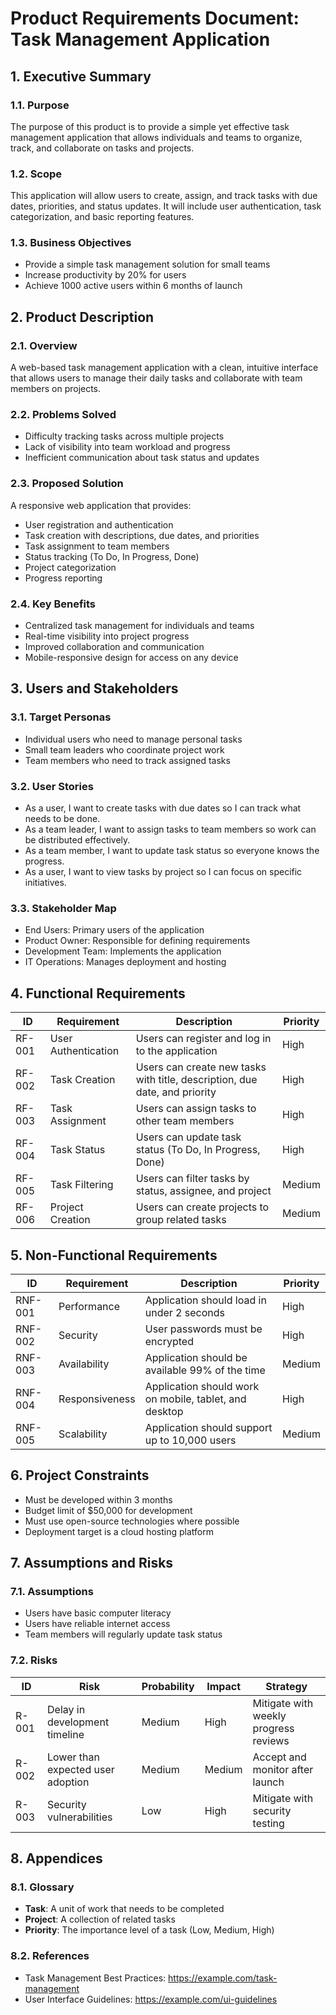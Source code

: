 # Product Requirements Document: Task Management Application

## 1. Executive Summary

### 1.1. Purpose
The purpose of this product is to provide a simple yet effective task management application that allows individuals and teams to organize, track, and collaborate on tasks and projects.

### 1.2. Scope
This application will allow users to create, assign, and track tasks with due dates, priorities, and status updates. It will include user authentication, task categorization, and basic reporting features.

### 1.3. Business Objectives
- Provide a simple task management solution for small teams
- Increase productivity by 20% for users
- Achieve 1000 active users within 6 months of launch

## 2. Product Description

### 2.1. Overview
A web-based task management application with a clean, intuitive interface that allows users to manage their daily tasks and collaborate with team members on projects.

### 2.2. Problems Solved
- Difficulty tracking tasks across multiple projects
- Lack of visibility into team workload and progress
- Inefficient communication about task status and updates

### 2.3. Proposed Solution
A responsive web application that provides:
- User registration and authentication
- Task creation with descriptions, due dates, and priorities
- Task assignment to team members
- Status tracking (To Do, In Progress, Done)
- Project categorization
- Progress reporting

### 2.4. Key Benefits
- Centralized task management for individuals and teams
- Real-time visibility into project progress
- Improved collaboration and communication
- Mobile-responsive design for access on any device

## 3. Users and Stakeholders

### 3.1. Target Personas
- Individual users who need to manage personal tasks
- Small team leaders who coordinate project work
- Team members who need to track assigned tasks

### 3.2. User Stories
- As a user, I want to create tasks with due dates so I can track what needs to be done.
- As a team leader, I want to assign tasks to team members so work can be distributed effectively.
- As a team member, I want to update task status so everyone knows the progress.
- As a user, I want to view tasks by project so I can focus on specific initiatives.

### 3.3. Stakeholder Map
- End Users: Primary users of the application
- Product Owner: Responsible for defining requirements
- Development Team: Implements the application
- IT Operations: Manages deployment and hosting

## 4. Functional Requirements

| ID | Requirement | Description | Priority |
|----|-------------|-------------|----------|
| RF-001 | User Authentication | Users can register and log in to the application | High |
| RF-002 | Task Creation | Users can create new tasks with title, description, due date, and priority | High |
| RF-003 | Task Assignment | Users can assign tasks to other team members | High |
| RF-004 | Task Status | Users can update task status (To Do, In Progress, Done) | High |
| RF-005 | Task Filtering | Users can filter tasks by status, assignee, and project | Medium |
| RF-006 | Project Creation | Users can create projects to group related tasks | Medium |

## 5. Non-Functional Requirements

| ID | Requirement | Description | Priority |
|----|-------------|-------------|----------|
| RNF-001 | Performance | Application should load in under 2 seconds | High |
| RNF-002 | Security | User passwords must be encrypted | High |
| RNF-003 | Availability | Application should be available 99% of the time | Medium |
| RNF-004 | Responsiveness | Application should work on mobile, tablet, and desktop | High |
| RNF-005 | Scalability | Application should support up to 10,000 users | Medium |

## 6. Project Constraints

- Must be developed within 3 months
- Budget limit of $50,000 for development
- Must use open-source technologies where possible
- Deployment target is a cloud hosting platform

## 7. Assumptions and Risks

### 7.1. Assumptions
- Users have basic computer literacy
- Users have reliable internet access
- Team members will regularly update task status

### 7.2. Risks

| ID | Risk | Probability | Impact | Strategy |
|----|------|-------------|--------|----------|
| R-001 | Delay in development timeline | Medium | High | Mitigate with weekly progress reviews |
| R-002 | Lower than expected user adoption | Medium | Medium | Accept and monitor after launch |
| R-003 | Security vulnerabilities | Low | High | Mitigate with security testing |

## 8. Appendices

### 8.1. Glossary
- **Task**: A unit of work that needs to be completed
- **Project**: A collection of related tasks
- **Priority**: The importance level of a task (Low, Medium, High)

### 8.2. References
- Task Management Best Practices: https://example.com/task-management
- User Interface Guidelines: https://example.com/ui-guidelines